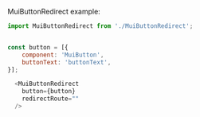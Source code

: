 MuiButtonRedirect example:

```js noeditor
import MuiButtonRedirect from './MuiButtonRedirect';
```

```js

const button = [{
    component: 'MuiButton',
    buttonText: 'buttonText',
}];

  <MuiButtonRedirect
    button={button}
    redirectRoute=""
  />
```